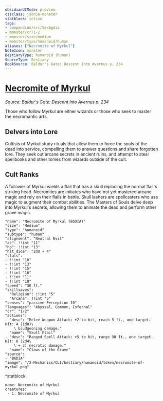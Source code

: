 ```yaml
---
obsidianUIMode: preview
cssclass: json5e-monster
statblock: inline
tags:
- compendium/src/5e/bgdia
- monster/cr/1-2
- monster/size/medium
- monster/type/humanoid/human
aliases: ["Necromite of Myrkul"]
NoteIcon: monster
BestiaryType: humanoid (human)
SourceType: Bestiary
BookSource: Baldur's Gate: Descent Into Avernus p. 234
---
```

# [Necromite of Myrkul](2-Mechanics/CLI/bestiary/humanoid/necromite-of-myrkul-bgdia.md)
*Source: Baldur's Gate: Descent Into Avernus p. 234*  

Those who follow Myrkul are either wizards or those who seek to master the necromantic arts.

## Delvers into Lore

Cultists of Myrkul study rituals that allow them to force the souls of the dead into service, compelling them to answer questions and share forgotten lore. They seek out arcane secrets in ancient ruins, and attempt to steal spellbooks and other tomes from wizards outside of the cult.

## Cult Ranks

A follower of Myrkul wields a flail that has a skull replacing the normal flail's striking head. Necromites are initiates who have not yet mastered arcane magic and rely on their flails in battle. Skull lashers are spellcasters who use magic to augment their combat abilities. The Masters of Souls delve deep into Myrkul's secrets, allowing them to animate the dead and perform other grave magic.

```statblock
"name": "Necromite of Myrkul (BGDIA)"
"size": "Medium"
"type": "humanoid"
"subtype": "human"
"alignment": "Neutral Evil"
"ac": !!int "11"
"hp": !!int "13"
"hit_dice": "2d8 + 4"
"stats":
- !!int "10"
- !!int "13"
- !!int "15"
- !!int "16"
- !!int "11"
- !!int "10"
"speed": "30 ft."
"skillsaves":
  "Religion": !!int "5"
  "Arcana": !!int "5"
"senses": "passive Perception 10"
"languages": "Abyssal, Common, Infernal"
"cr": "1/2"
"actions":
- "desc": "Melee Weapon Attack: +2 to hit, reach 5 ft., one target. Hit: 4 (1d8)\
    \ bludgeoning damage."
  "name": "Skull Flail"
- "desc": "Ranged Spell Attack: +5 to hit, range 90 ft., one target. Hit: 8 (2d4\
    \ + 3) necrotic damage."
  "name": "Claws of the Grave"
"source":
- "BGDIA"
"image": "/2-Mechanics/CLI/bestiary/humanoid/token/necromite-of-myrkul.png"
```
^statblock

```encounter-table
name: Necromite of Myrkul
creatures:
 - 1: Necromite of Myrkul
```